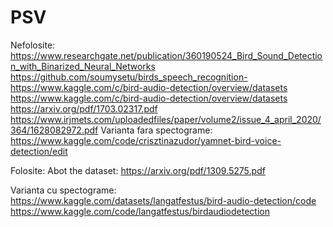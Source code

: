 # PSV
Nefolosite:
https://www.researchgate.net/publication/360190524_Bird_Sound_Detection_with_Binarized_Neural_Networks
https://github.com/soumysetu/birds_speech_recognition-
https://www.kaggle.com/c/bird-audio-detection/overview/datasets
https://www.kaggle.com/c/bird-audio-detection/overview/datasets
https://arxiv.org/pdf/1703.02317.pdf
https://www.irjmets.com/uploadedfiles/paper/volume2/issue_4_april_2020/364/1628082972.pdf
Varianta fara spectograme:
https://www.kaggle.com/code/crisztinazudor/yamnet-bird-voice-detection/edit

Folosite:
Abot the dataset:
https://arxiv.org/pdf/1309.5275.pdf

Varianta cu spectograme:
https://www.kaggle.com/datasets/langatfestus/bird-audio-detection/code
https://www.kaggle.com/code/langatfestus/birdaudiodetection

